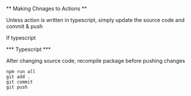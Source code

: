 ** Making Chnages to Actions **

Unless action is written in typescript, simply update the source code and commit & push

If typescript

*** Typescript ***

After changing source code, recompile package before pushing changes

```
npm run all
git add .
git commit
git push
```

